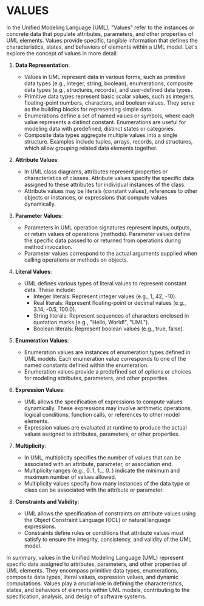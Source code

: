 # VALUES

In the Unified Modeling Language (UML), "Values" refer to the instances or concrete data that populate attributes, parameters, and other properties of UML elements. Values provide specific, tangible information that defines the characteristics, states, and behaviors of elements within a UML model. Let's explore the concept of values in more detail:

1. **Data Representation**:
   * Values in UML represent data in various forms, such as primitive data types (e.g., integer, string, boolean), enumerations, composite data types (e.g., structures, records), and user-defined data types.
   * Primitive data types represent basic scalar values, such as integers, floating-point numbers, characters, and boolean values. They serve as the building blocks for representing simple data.
   * Enumerations define a set of named values or symbols, where each value represents a distinct constant. Enumerations are useful for modeling data with predefined, distinct states or categories.
   * Composite data types aggregate multiple values into a single structure. Examples include tuples, arrays, records, and structures, which allow grouping related data elements together.

2. **Attribute Values**:
   * In UML class diagrams, attributes represent properties or characteristics of classes. Attribute values specify the specific data assigned to these attributes for individual instances of the class.
   * Attribute values may be literals (constant values), references to other objects or instances, or expressions that compute values dynamically.

3. **Parameter Values**:
   * Parameters in UML operation signatures represent inputs, outputs, or return values of operations (methods). Parameter values define the specific data passed to or returned from operations during method invocation.
   * Parameter values correspond to the actual arguments supplied when calling operations or methods on objects.

4. **Literal Values**:
   * UML defines various types of literal values to represent constant data. These include:
     - Integer literals: Represent integer values (e.g., 1, 42, -10).
     - Real literals: Represent floating-point or decimal values (e.g., 3.14, -0.5, 100.0).
     - String literals: Represent sequences of characters enclosed in quotation marks (e.g., "Hello, World!", "UML").
     - Boolean literals: Represent boolean values (e.g., true, false).

5. **Enumeration Values**:
   * Enumeration values are instances of enumeration types defined in UML models. Each enumeration value corresponds to one of the named constants defined within the enumeration.
   * Enumeration values provide a predefined set of options or choices for modeling attributes, parameters, and other properties.

6. **Expression Values**:
   * UML allows the specification of expressions to compute values dynamically. These expressions may involve arithmetic operations, logical conditions, function calls, or references to other model elements.
   * Expression values are evaluated at runtime to produce the actual values assigned to attributes, parameters, or other properties.

7. **Multiplicity**:
   * In UML, multiplicity specifies the number of values that can be associated with an attribute, parameter, or association end.
   * Multiplicity ranges (e.g., 0..1, 1..*, 0..*) indicate the minimum and maximum number of values allowed.
   * Multiplicity values specify how many instances of the data type or class can be associated with the attribute or parameter.

8. **Constraints and Validity**:
   * UML allows the specification of constraints on attribute values using the Object Constraint Language (OCL) or natural language expressions.
   * Constraints define rules or conditions that attribute values must satisfy to ensure the integrity, consistency, and validity of the UML model.

In summary, values in the Unified Modeling Language (UML) represent specific data assigned to attributes, parameters, and other properties of UML elements. They encompass primitive data types, enumerations, composite data types, literal values, expression values, and dynamic computations. Values play a crucial role in defining the characteristics, states, and behaviors of elements within UML models, contributing to the specification, analysis, and design of software systems.

